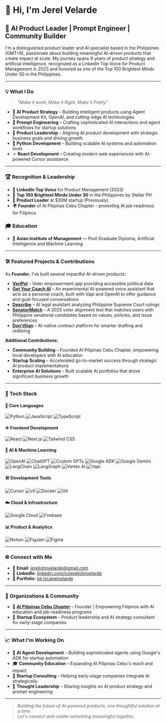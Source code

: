 # 👋 Hi, I'm Jerel Velarde

## 🧠 AI Product Leader | Prompt Engineer | Community Builder

I'm a distinguished product leader and AI specialist based in the Philippines (GMT+8), passionate about building meaningful AI-driven products that create impact at scale. My journey spans 9 years of product strategy and artificial intelligence, recognized as a LinkedIn Top Voice for Product Management in 2023 and honored as one of the Top 100 Brightest Minds Under 30 in the Philippines.

---

### 💡 What I Do

> _"Make it work, Make it Right, Make it Pretty"_

- 🤖 **AI Product Strategy** – Building intelligent products using Agent Development Kit, OpenAI, and cutting-edge AI technologies
- 🎯 **Prompt Engineering** – Crafting sophisticated AI interactions and agent workflows for startup solutions
- 🚀 **Product Leadership** – Aligning AI product development with strategic business goals and driving growth
- 🐍 **Python Development** – Building scalable AI systems and automation tools
- ⚛️ **React Development** – Creating modern web experiences with AI-powered Cursor assistance

---

### 🏆 Recognition & Leadership

- 🌟 **LinkedIn Top Voice** for Product Management (2023)
- 🏅 **Top 100 Brightest Minds Under 30** in the Philippines by Stellar PH
- 🏢 **Product Leader** at $30M startup (Previously)
- 🌍 **Founder** of AI Pilipinas Cebu Chapter - promoting AI job-readiness for Filipinos

### 🎓 Education

- 🏫 **Asian Institute of Management** — Post Graduate Diploma, Artificial Intelligence and Machine Learning


---

### 🛠️ Featured Projects & Contributions

As **Founder**, I've built several impactful AI-driven products:

- **[VeriPol](https://breadonce-portfolio-website.vercel.app/#projects)** – Voter empowerment app providing accessible political data
- **[Get Your Coach AI](https://getyourcoach.ai/)** – An experimental AI-powered voice assistant that acts as a personal coach, built with Vapi and OpenAI to offer guidance and goal-focused conversations
- **[Dexcribe](https://breadonce-portfolio-website.vercel.app/#projects)** – AI legal assistant analyzing Philippine Supreme Court rulings
- **[SenatorMatch](https://senator-match.vercel.app/)** – A 2025 voter alignment tool that matches users with Philippine senatorial candidates based on values, policies, and issue preferences
- **[Don'tSign](https://breadonce-portfolio-website.vercel.app/#projects)** – AI-native contract platform for smarter drafting and redlining

**Additional Contributions:**

- **Community Building** – Founded AI Pilipinas Cebu Chapter, empowering local developers with AI education
- **Startup Scaling** – Accelerated go-to-market success through strategic AI product implementations
- **Enterprise AI Solutions** – Built scalable AI portfolios that drove significant business growth

---

### 🧰 Tech Stack

#### 🐍 Core Languages

![Python](https://img.shields.io/badge/Python-3776AB?style=for-the-badge&logo=python&logoColor=white)
![JavaScript](https://img.shields.io/badge/JavaScript-F7DF1E?style=for-the-badge&logo=javascript&logoColor=black)
![TypeScript](https://img.shields.io/badge/TypeScript-3178C6?style=for-the-badge&logo=typescript&logoColor=white)

#### ⚛️ Frontend Development

![React](https://img.shields.io/badge/React-20232A?style=for-the-badge&logo=react&logoColor=61DAFB)
![Next.js](https://img.shields.io/badge/Next.js-000000?style=for-the-badge&logo=nextdotjs&logoColor=white)
![Tailwind CSS](https://img.shields.io/badge/Tailwind_CSS-38B2AC?style=for-the-badge&logo=tailwind-css&logoColor=white)

#### 🤖 AI & Machine Learning

![OpenAI](https://img.shields.io/badge/OpenAI-412991?style=for-the-badge&logo=openai&logoColor=white)
![ChatGPT](https://img.shields.io/badge/ChatGPT-74aa9c?style=for-the-badge&logo=openai&logoColor=white)
![Custom GPTs](https://img.shields.io/badge/Custom_GPTs-412991?style=for-the-badge&logo=openai&logoColor=white)
![Google ADK](https://img.shields.io/badge/Google_ADK-34A853?style=for-the-badge&logo=google&logoColor=white)
![Google Gemini](https://img.shields.io/badge/Google_Gemini-4285F4?style=for-the-badge&logo=google&logoColor=white)
![LangChain](https://img.shields.io/badge/LangChain-000000?style=for-the-badge)
![LangGraph](https://img.shields.io/badge/LangGraph-1C3C3C?style=for-the-badge)
![Vertex AI](https://img.shields.io/badge/Vertex_AI-1A73E8?style=for-the-badge&logo=googlecloud&logoColor=white)
![Vapi](https://img.shields.io/badge/Vapi_AI-000000?style=for-the-badge)

#### 🛠️ Development Tools

![Cursor](https://img.shields.io/badge/Cursor_AI-6E57E0?style=for-the-badge)
![v0](https://img.shields.io/badge/v0-000000?style=for-the-badge&logo=vercel&logoColor=white)
![Docker](https://img.shields.io/badge/Docker-2496ED?style=for-the-badge&logo=docker&logoColor=white)
![Git](https://img.shields.io/badge/Git-F05032?style=for-the-badge&logo=git&logoColor=white)

#### ☁️ Cloud & Infrastructure

![Google Cloud](https://img.shields.io/badge/Google_Cloud-4285F4?style=for-the-badge&logo=google-cloud&logoColor=white)
![Firebase](https://img.shields.io/badge/Firebase-FFCA28?style=for-the-badge&logo=firebase&logoColor=black)

#### 📊 Product & Analytics

![Notion](https://img.shields.io/badge/Notion-000000?style=for-the-badge&logo=notion&logoColor=white)
![FigJam](https://img.shields.io/badge/FigJam-F24E1E?style=for-the-badge&logo=figma&logoColor=white)
![Figma](https://img.shields.io/badge/Figma-F24E1E?style=for-the-badge&logo=figma&logoColor=white)

---

### 🌐 Connect with Me

- 📧 **Email**: [jereljohnvelarde@gmail.com](mailto:jereljohnvelarde@gmail.com)
- 💼 **LinkedIn**: [linkedin.com/in/jereljohnvelarde](https://www.linkedin.com/in/jereljohnvelarde/)
- 🔗 **Portfolio**: [bit.ly/Jerelvelarde](https://bit.ly/Jerelvelarde)

---

### 🏢 Organizations & Community

- 🧠 **[AI Pilipinas Cebu Chapter](https://www.facebook.com/aipilipinascebu/)** – Founder | Empowering Filipinos with AI education and job-readiness programs
- 🚀 **Startup Ecosystem** – Product leadership and AI strategy consultant for early-stage companies

---

### 📈 What I'm Working On

- 🔬 **AI Agent Development** – Building sophisticated agents using Google's ADK for startup automation
- 🎓 **Community Education** – Expanding AI Pilipinas Cebu's reach and impact
- 🚀 **Startup Consulting** – Helping early-stage companies integrate AI strategically
- 📝 **Thought Leadership** – Sharing insights on AI product strategy and prompt engineering

---

> _Building the future of AI-powered products, one thoughtful solution at a time._  
> _Let's connect and create something meaningful together._
